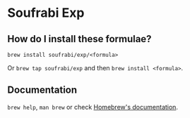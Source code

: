 # Soufrabi Exp

## How do I install these formulae?

`brew install soufrabi/exp/<formula>`

Or `brew tap soufrabi/exp` and then `brew install <formula>`.

## Documentation

`brew help`, `man brew` or check [Homebrew's documentation](https://docs.brew.sh).
